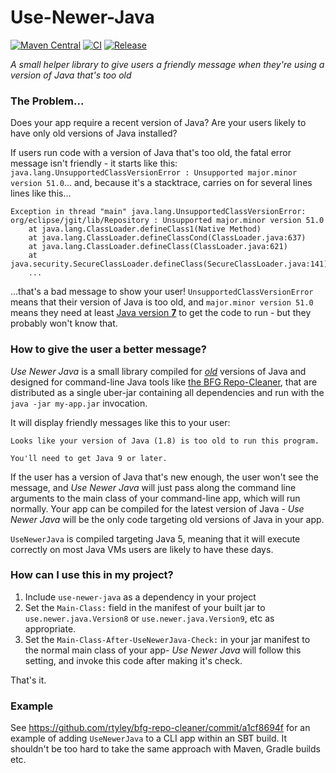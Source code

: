 # Use-Newer-Java
[![Maven Central](https://maven-badges.herokuapp.com/maven-central/com.madgag/use-newer-java/badge.svg)](https://maven-badges.herokuapp.com/maven-central/com.madgag/use-newer-java)
[![CI](https://github.com/rtyley/use-newer-java/actions/workflows/ci.yml/badge.svg)](https://github.com/rtyley/use-newer-java/actions/workflows/ci.yml)
[![Release](https://github.com/rtyley/use-newer-java/actions/workflows/release.yml/badge.svg)](https://github.com/rtyley/use-newer-java/actions/workflows/release.yml)

_A small helper library to give users a friendly message when they're using a version of Java that's too old_

### The Problem...

Does your app require a recent version of Java? Are your users likely to
have only old versions of Java installed?

If users run code with a version of Java that's too old, the fatal error message
isn't friendly - it starts like this:
`java.lang.UnsupportedClassVersionError : Unsupported major.minor version 51.0`...
and, because it's a stacktrace, carries on for several lines lines like this...

```
Exception in thread "main" java.lang.UnsupportedClassVersionError: org/eclipse/jgit/lib/Repository : Unsupported major.minor version 51.0
    at java.lang.ClassLoader.defineClass1(Native Method)
    at java.lang.ClassLoader.defineClassCond(ClassLoader.java:637)
    at java.lang.ClassLoader.defineClass(ClassLoader.java:621)
    at java.security.SecureClassLoader.defineClass(SecureClassLoader.java:141)
    ...
```

...that's a bad message to show your user! `UnsupportedClassVersionError` means
that their version of Java is too old, and `major.minor version 51.0` means they
need at least [Java version **7**](https://stackoverflow.com/a/11432195/438886)
to get the code to run - but they probably won't know that.

### How to give the user a better message?

_Use Newer Java_ is a small library compiled for
[_old_](https://github.com/rtyley/use-newer-java/blob/ec1f3562c/pom.xml#L54)
versions of Java and designed for command-line Java tools like
[the BFG Repo-Cleaner](https://rtyley.github.io/bfg-repo-cleaner/),
that are distributed as a single uber-jar containing all dependencies
and run with the `java -jar my-app.jar` invocation.

It will display friendly messages like this to your user:

```
Looks like your version of Java (1.8) is too old to run this program.

You'll need to get Java 9 or later.
```

If the user has a version of Java that's new enough, the user won't see the
message, and _Use Newer Java_ will just pass along the command line arguments
to the main class of your command-line app, which will run normally. Your
app can be compiled for the latest version of Java - _Use Newer Java_ will
be the only code targeting old versions of Java in your app.

`UseNewerJava` is compiled targeting Java 5, meaning that it will execute
correctly on most Java VMs users are likely to have these days.

### How can I use this in my project?

1. Include `use-newer-java` as a dependency in your project
2. Set the `Main-Class:` field in the manifest of your built jar to
   `use.newer.java.Version8` or `use.newer.java.Version9`, etc as appropriate.
3. Set the `Main-Class-After-UseNewerJava-Check:` in your jar manifest to
   the normal main class of your app- _Use Newer Java_ will follow this setting,
   and invoke this code after making it's check.

That's it.

### Example

See https://github.com/rtyley/bfg-repo-cleaner/commit/a1cf8694f for an
example of adding `UseNewerJava` to a CLI app within an SBT build. It
shouldn't be too hard to take the same approach with Maven, Gradle builds
etc.



